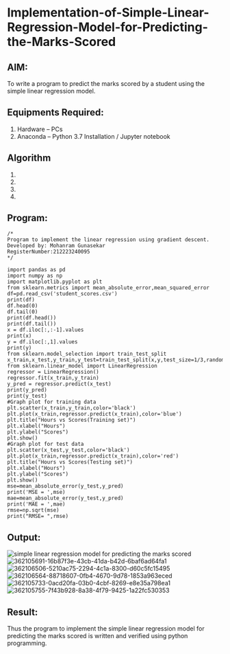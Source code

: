 # Implementation-of-Simple-Linear-Regression-Model-for-Predicting-the-Marks-Scored

## AIM:
To write a program to predict the marks scored by a student using the simple linear regression model.

## Equipments Required:
1. Hardware – PCs
2. Anaconda – Python 3.7 Installation / Jupyter notebook

## Algorithm
1. 
2. 
3. 
4. 

## Program:
```
/*
Program to implement the linear regression using gradient descent.
Developed by: Mohanram Gunasekar
RegisterNumber:212223240095
*/

import pandas as pd
import numpy as np
import matplotlib.pyplot as plt
from sklearn.metrics import mean_absolute_error,mean_squared_error
df=pd.read_csv('student_scores.csv')
print(df)
df.head(0)
df.tail(0)
print(df.head())
print(df.tail())
x = df.iloc[:,:-1].values
print(x)
y = df.iloc[:,1].values
print(y)
from sklearn.model_selection import train_test_split
x_train,x_test,y_train,y_test=train_test_split(x,y,test_size=1/3,random_state=0)
from sklearn.linear_model import LinearRegression
regressor = LinearRegression()
regressor.fit(x_train,y_train)
y_pred = regressor.predict(x_test)
print(y_pred)
print(y_test)
#Graph plot for training data
plt.scatter(x_train,y_train,color='black')
plt.plot(x_train,regressor.predict(x_train),color='blue')
plt.title("Hours vs Scores(Training set)")
plt.xlabel("Hours")
plt.ylabel("Scores")
plt.show()
#Graph plot for test data
plt.scatter(x_test,y_test,color='black')
plt.plot(x_train,regressor.predict(x_train),color='red')
plt.title("Hours vs Scores(Testing set)")
plt.xlabel("Hours")
plt.ylabel("Scores")
plt.show()
mse=mean_absolute_error(y_test,y_pred)
print('MSE = ',mse)
mae=mean_absolute_error(y_test,y_pred)
print('MAE = ',mae)
rmse=np.sqrt(mse)
print("RMSE= ",rmse)
```

## Output:
![simple linear regression model for predicting the marks scored](sam.png)
![362105691-16b87f3e-43cb-41da-b42d-6baf6ad64fa1](https://github.com/user-attachments/assets/81a28b69-394b-4579-8f7f-7015bbaec315)
![362106506-5210ac75-2294-4c1a-8300-d60c5fc15495](https://github.com/user-attachments/assets/25230556-ec84-4fbe-a176-9cab2cec39ec)
![362106564-88718607-0fb4-4670-9d78-1853a963eced](https://github.com/user-attachments/assets/89990b8e-733a-4a0b-bef7-830ceeaf8889)
![362105733-0acd20fa-03b0-4cbf-8269-e8e35a798ea1](https://github.com/user-attachments/assets/464b4c74-c52d-472c-b89c-0fee96480bf3)
![362105755-7f43b928-8a38-4f79-9425-1a22fc530353](https://github.com/user-attachments/assets/df433190-b279-4d26-b551-a4acec3cb175)


## Result:
Thus the program to implement the simple linear regression model for predicting the marks scored is written and verified using python programming.
